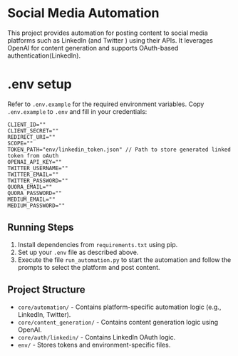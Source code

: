 # Social Media Automation

This project provides automation for posting content to social media platforms such as LinkedIn (and Twitter ) using their APIs. It leverages OpenAI for content generation and supports OAuth-based authentication(LinkedIn).

# .env setup
Refer to `.env.example` for the required environment variables. Copy `.env.example` to `.env` and fill in your credentials:

```
CLIENT_ID=""
CLIENT_SECRET=""
REDIRECT_URI=""
SCOPE=""
TOKEN_PATH="env/linkedin_token.json" // Path to store generated linked token from oAuth
OPENAI_API_KEY=""
TWITTER_USERNAME=""
TWITTER_EMAIL=""
TWITTER_PASSWORD=""
QUORA_EMAIL=""
QUORA_PASSWORD=""
MEDIUM_EMAIL=""
MEDIUM_PASSWORD=""
```

## Running Steps
1. Install dependencies from `requirements.txt` using pip.
2. Set up your `.env` file as described above.
3. Execute the file `run_automation.py` to start the automation and follow the prompts to select the platform and post content.

## Project Structure
- `core/automation/` - Contains platform-specific automation logic (e.g., LinkedIn, Twitter).
- `core/content_generation/` - Contains content generation logic using OpenAI.
- `core/auth/linkedin/` - Contains LinkedIn OAuth logic.
- `env/` - Stores tokens and environment-specific files.
